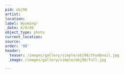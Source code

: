 ```yaml
---
pid: obj98
artist:
location:
label: Wyoming!
_date: 6/8/06
object_type: photo
current_location:
source:
order: '98'
header:
  teaser: /images/gallery/simple/obj98/thumbnail.jpg
  image: /images/gallery/simple/obj98/full.jpg

---
```

